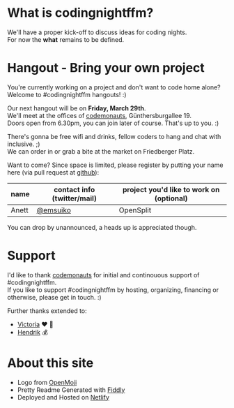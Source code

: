 # What is codingnight&shy;ffm?

We'll have a proper kick-off to discuss ideas for coding nights.  
For now the **what** remains to be defined. 

# Hangout - Bring your own project
You're currently working on a project and don't want to code home alone? Welcome to #codingnightffm hangouts! :)  

Our next hangout will be on **Friday, March 29th**.  
We'll meet at the offices of [codemonauts](https://codemonauts.com/), Günthersburgallee 19.  
Doors open from 6.30pm, you can join later of course. That's up to you. :)

There's gonna be free wifi and drinks, fellow coders to hang and chat with inclusive. ;)  
We can order in or grab a bite at the market on Friedberger Platz.

Want to come? Since space is limited, please register by putting your name here (via pull request at [github](https://github.com/emsuiko/codingnightffm/edit/master/README.md)): 

| name | contact info (twitter/mail) | project you'd like to work on (optional) |
| --- | --- | --- |
| Anett | [@emsuiko](https://twitter.com/emsuiko) | OpenSplit |

You can drop by unannounced, a heads up is appreciated though.  

# Support
I'd like to thank [codemonauts](http://codemonauts.com) for initial and continouous support of #codingnightffm.  
If you like to support #codingnightffm by hosting, organizing, financing or otherwise, please get in touch. :)

Further thanks extended to:
- [Victoria](https://twitter.com/vicbergquist) :heart: :cookie: 
- [Hendrik](https://twitter.com/hputzek) :moneybag:

# About this site
* Logo from [OpenMoji](http://www.openmoji.org/library.html?group=hfg&emoji=F0063)
* Pretty Readme Generated with [Fiddly](https://github.com/SaraVieira/fiddly)
* Deployed and Hosted on [Netlify](https://www.netlify.com/)
